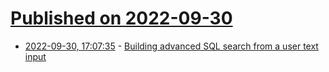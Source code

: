 # [Published on 2022-09-30](index.md)

* [2022-09-30, 17:07:35](https://lobste.rs/s/m4z0wx/building_advanced_sql_search_from_user) - [Building advanced SQL search from a user text input](https://contra.com/p/WobOBob7-building-advanced-sql-search-from-a-user-text-input)
